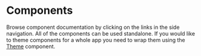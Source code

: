 # Components

Browse component documentation by clicking on the links in the side navigation. All of the components can be used standalone. If you would like to theme components for a whole app you need to wrap them using the [Theme](#/Theme) component.
